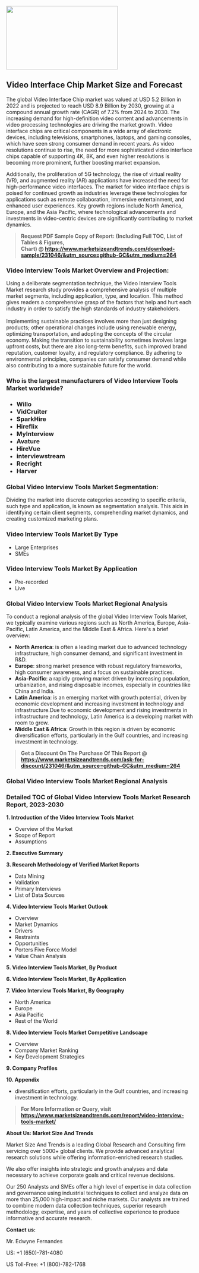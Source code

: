<p><img class="alignnone size-medium wp-image-20088" src="https://ffe5etoiles.com/wp-content/uploads/2024/12/MST1-300x171.png" alt="" width="300" height="171" /></p><h2>Video Interface Chip Market Size and Forecast</h2><p>The global Video Interface Chip market was valued at USD 5.2 Billion in 2022 and is projected to reach USD 8.9 Billion by 2030, growing at a compound annual growth rate (CAGR) of 7.2% from 2024 to 2030. The increasing demand for high-definition video content and advancements in video processing technologies are driving the market growth. Video interface chips are critical components in a wide array of electronic devices, including televisions, smartphones, laptops, and gaming consoles, which have seen strong consumer demand in recent years. As video resolutions continue to rise, the need for more sophisticated video interface chips capable of supporting 4K, 8K, and even higher resolutions is becoming more prominent, further boosting market expansion.</p><p>Additionally, the proliferation of 5G technology, the rise of virtual reality (VR), and augmented reality (AR) applications have increased the need for high-performance video interfaces. The market for video interface chips is poised for continued growth as industries leverage these technologies for applications such as remote collaboration, immersive entertainment, and enhanced user experiences. Key growth regions include North America, Europe, and the Asia Pacific, where technological advancements and investments in video-centric devices are significantly contributing to market dynamics.</p></p><blockquote id="" class=""><strong>Request PDF Sample Copy of Report: (Including Full TOC, List of Tables &amp; Figures, Chart)&nbsp;@&nbsp;<strong><a href="https://www.marketsizeandtrends.com/download-sample/231046/&utm_source=github-GC&utm_medium=264" target="_blank">https://www.marketsizeandtrends.com/download-sample/231046/&utm_source=github-GC&utm_medium=264</a></strong></strong></blockquote><h3 id="" class="">Video Interview Tools Market&nbsp;Overview and Projection:</h3><p id="" class="">Using a deliberate segmentation technique, the Video Interview Tools Market research study provides a comprehensive analysis of multiple market segments, including application, type, and location. This method gives readers a comprehensive grasp of the factors that help and hurt each industry in order to satisfy the high standards of industry stakeholders. <br /> <br />Implementing sustainable practices involves more than just designing products; other operational changes include using renewable energy, optimizing transportation, and adopting the concepts of the circular economy. Making the transition to sustainability sometimes involves large upfront costs, but there are also long-term benefits, such improved brand reputation, customer loyalty, and regulatory compliance. By adhering to environmental principles, companies can satisfy consumer demand while also contributing to a more sustainable future for the world.</p><h3 id="" class="">Who is the largest manufacturers of&nbsp;Video Interview Tools Market worldwide?</h3><h3 class=""><p><ul><li>Willo </li><li> VidCruiter </li><li> SparkHire </li><li> Hireflix </li><li> MyInterview </li><li> Avature </li><li> HireVue </li><li> interviewstream </li><li> Recright </li><li> Harver</li></ul></p></h3><h3 id="" class="">Global&nbsp;Video Interview Tools Market Segmentation:</h3><p id="" class="">Dividing the market into discrete categories according to specific criteria, such type and application, is known as segmentation analysis. This aids in identifying certain client segments, comprehending market dynamics, and creating customized marketing plans.</p><h3 id="" class="">Video Interview Tools Market&nbsp;By Type</h3><p><p><ul><li>Large Enterprises</li><li> SMEs</p></li></ul></p></p><h3 id="" class="">Video Interview Tools Market&nbsp;By Application</h3><p class=""><p><ul><li>Pre-recorded</li><li> Live</li></ul></p></p><h3 id="" class="">Global Video Interview Tools Market Regional Analysis</h3><p id="" class="">To conduct a regional analysis of the global Video Interview Tools Market, we typically examine various regions such as North America, Europe, Asia-Pacific, Latin America, and the Middle East &amp; Africa. Here's a brief overview:</p><ul><li><strong>North America</strong>: is often a leading market due to advanced technology infrastructure, high consumer demand, and significant investment in R&amp;D.</li><li><strong>Europe</strong>: strong market presence with robust regulatory frameworks, high consumer awareness, and a focus on sustainable practices.</li><li><strong>Asia-Pacific</strong>: a rapidly growing market driven by increasing population, urbanization, and rising disposable incomes, especially in countries like China and India.</li><li><strong>Latin America</strong>: is an emerging market with growth potential, driven by economic development and increasing investment in technology and infrastructure.Due to economic development and rising investments in infrastructure and technology, Latin America is a developing market with room to grow.</li><li><strong>Middle East &amp; Africa</strong>: Growth in this region is driven by economic diversification efforts, particularly in the Gulf countries, and increasing investment in technology.</li></ul><blockquote id="" class=""><strong>Get a Discount On The Purchase Of This Report @ <strong><a href="https://www.marketsizeandtrends.com/ask-for-discount/231046/&utm_source=github-GC&utm_medium=264" target="_blank">https://www.marketsizeandtrends.com/ask-for-discount/231046/&utm_source=github-GC&utm_medium=264</a></strong></strong></blockquote><h3 id="" class="">Global Video Interview Tools Market Regional Analysis</h3><h3 id="" class="">Detailed TOC of Global Video Interview Tools Market Research Report, 2023-2030</h3><p id="" class=""><strong>1. Introduction of the Video Interview Tools Market</strong></p><ul><li>Overview of the Market</li><li>Scope of Report</li><li>Assumptions</li></ul><p id="" class=""><strong>2. Executive Summary</strong></p><p id="" class=""><strong>3. Research Methodology of Verified Market Reports</strong></p><ul><li>Data Mining</li><li>Validation</li><li>Primary Interviews</li><li>List of Data Sources</li></ul><p id="" class=""><strong>4. Video Interview Tools Market Outlook</strong></p><ul><li>Overview</li><li>Market Dynamics</li><li>Drivers</li><li>Restraints</li><li>Opportunities</li><li>Porters Five Force Model</li><li>Value Chain Analysis</li></ul><p id="" class=""><strong>5. Video Interview Tools Market, By Product</strong></p><p id="" class=""><strong>6. Video Interview Tools Market, By Application</strong></p><p id="" class=""><strong>7. Video Interview Tools Market, By Geography</strong></p><ul><li>North America</li><li>Europe</li><li>Asia Pacific</li><li>Rest of the World</li></ul><p id="" class=""><strong>8. Video Interview Tools Market Competitive Landscape</strong></p><ul><li>Overview</li><li>Company Market Ranking</li><li>Key Development Strategies</li></ul><p id="" class=""><strong>9. Company Profiles</strong></p><p id="" class=""><strong>10. Appendix</strong></p><ul><li>diversification efforts, particularly in the Gulf countries, and increasing investment in technology.</li></ul><blockquote id="" class=""><strong>For More Information or Query, visit <strong><strong><a href="https://www.marketsizeandtrends.com/report/video-interview-tools-market/" target="_blank">https://www.marketsizeandtrends.com/report/video-interview-tools-market/</a></strong></strong></strong></blockquote><p id="" class=""><strong>About Us: Market Size And Trends</strong></p><p id="" class="">Market Size And Trends is a leading Global Research and Consulting firm servicing over 5000+ global clients. We provide advanced analytical research solutions while offering information-enriched research studies.</p><p id="" class="">We also offer insights into strategic and growth analyses and data necessary to achieve corporate goals and critical revenue decisions.</p><p id="" class="">Our 250 Analysts and SMEs offer a high level of expertise in data collection and governance using industrial techniques to collect and analyze data on more than 25,000 high-impact and niche markets. Our analysts are trained to combine modern data collection techniques, superior research methodology, expertise, and years of collective experience to produce informative and accurate research.</p><p id="" class=""><strong>Contact us:</strong></p><p id="" class="">Mr. Edwyne Fernandes</p><p id="" class="">US: +1 (650)-781-4080</p><p id="" class="">US Toll-Free: +1 (800)-782-1768</p>
